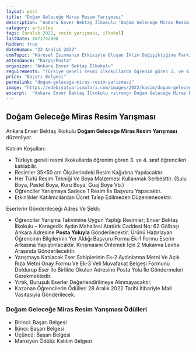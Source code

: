 ```yaml
---
layout: post
title: "Doğam Geleceğe Miras Resim Yarışması"
description: "Ankara Enver Bektaş İlkokulu 'Doğam Geleceğe Miras Resim Yarışması' düzenliyor."
category: articles
tags: [aralık 2022, resim yarışması, ilkokul]
lastDate: 1671742800
hidden: true
dateHuman: "23 Aralık 2022"
comTopic: "Küresel Isınmanın Etkisiyle Oluşan İklim Değişikliğine Farkındalık Oluşturmak"
attendance: "Kargo/Posta"
organizer: "Ankara Enver Bektaş İlkokulu"
requirements: "Türkiye geneli resmi ilkokullarda öğrenim gören 3. ve 4. sınıf öğrencileri katılabilir."
price: "Başarı Belgesi"
permalink: "dogam-gelecege-miras-resim-yarismasi"
image: "https://edebiyatyarismalari.com/images/2022/kasim/dogam-gelecege-miras-resim-yarismasi.jpg"
excerpt:  "Ankara Enver Bektaş İlkokulu <strong> Doğam Geleceğe Miras Resim Yarışması </strong> düzenliyor."
---
```


## Doğam Geleceğe Miras Resim Yarışması
Ankara Enver Bektaş İlkokulu **Doğam Geleceğe Miras Resim Yarışması** düzenliyor.  

Katılım Koşulları:
- Türkiye geneli resmi ilkokullarda öğrenim gören 3. ve 4. sınıf öğrencileri katılabilir.
- Resimler 35×50 cm Ölçülerindeki Resim Kağıdına Yapılacaktır.
- Her Türlü Resim Tekniği Ve Boya Malzemesi Kullanmak Serbesttir. (Sulu Boya, Pastel Boya, Kuru Boya, Guaj Boya Vb.)
- Öğrenciler Yarışmaya Sadece 1 Resim İle Başvuru Yapacaktır.
- Etkinlikler Katılımcılardan Ücret Talep Edilmeden Düzenlenecektir.

Eserlerin Gönderileceği Adres Ve Şekli:
- Öğrenciler Yarışma Takvimine Uygun Yaptığı Resimler;
Enver Bektaş İlkokulu – Karagedik Aydın Mahallesi Atatürk Caddesi No: 62 Gölbaşı Ankara
Adresine **Posta Yoluyla** Gönderilecektir. Ürünü Hazırlayan Öğrencinin Bilgilerinin Yer Aldığı Başvuru Formu Ek-1 Formu Eserin Arkasına Yapıştırılacaktır. Kırışmasını Önlemek İçin 2 Mukavva Levha Arasında Gönderilecektir.
- Yarışmaya Katılacak Eser Sahiplerinin Ek-2 Aydınlatma Metni Ve Açık Rıza Metni Onay Formu Ve Ek-3 Veli Muvafakat Belgesi Formunu Doldurup Eser İle Birlikte Okulun Adresine Posta Yolu İle Göndermeleri Gerekmektedir.
- Yırtık, Buruşuk Eserler Değerlendirilmeye Alınmayacaktır.
- Kazanan Öğrencilerin Ödülleri 28 Aralık 2022 Tarihi İtibariyle Mail Vasıtasıyla Gönderilecek.


### Doğam Geleceğe Miras Resim Yarışması Ödülleri
- Birinci: Başarı Belgesi
- İkinci: Başarı Belgesi
- Üçüncü: Başarı Belgesi
- Mansiyon Ödülü: Katılım Belgesi